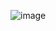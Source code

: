 ![image](https://github.com/saram12saram2/JavaKot/assets/133630488/ff3b1a6c-4175-47ba-b147-59a64888b72a)
